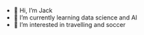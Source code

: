 - 👋 Hi, I’m Jack
- 🌱 I’m currently learning data science and AI
- 👀 I’m interested in travelling and soccer
